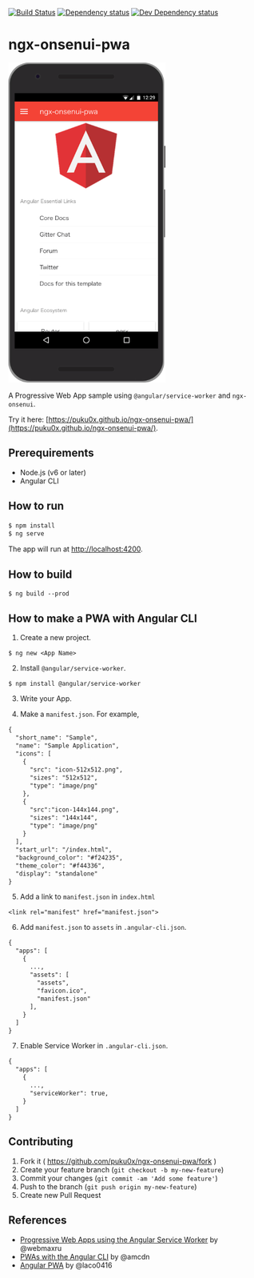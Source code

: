 [![Build Status][travis-ci-image]][travis-ci-url]
[![Dependency status][david-dm-image]][david-dm-url]
[![Dev Dependency status][david-dm-dev-image]][david-dm-dev-url]
# ngx-onsenui-pwa

![screenshot](screenshot.png)

A Progressive Web App sample using `@angular/service-worker` and `ngx-onsenui`.

Try it here: [https://puku0x.github.io/ngx-onsenui-pwa/](https://puku0x.github.io/ngx-onsenui-pwa/).

## Prerequirements
- Node.js (v6 or later)
- Angular CLI

## How to run

```bash
$ npm install
$ ng serve
```

The app will run at [http://localhost:4200](http://localhost:4200).

## How to build

```
$ ng build --prod
```

## How to make a PWA with Angular CLI

1. Create a new project.

```
$ ng new <App Name>
```

2. Install `@angular/service-worker`.
```
$ npm install @angular/service-worker
```

3. Write your App.

4. Make a `manifest.json`. For example,
```
{
  "short_name": "Sample",
  "name": "Sample Application",
  "icons": [
    {
      "src": "icon-512x512.png",
      "sizes": "512x512",
      "type": "image/png"
    },
    {
      "src":"icon-144x144.png",
      "sizes": "144x144",
      "type": "image/png"
    }
  ],
  "start_url": "/index.html",
  "background_color": "#f24235",
  "theme_color": "#f44336",
  "display": "standalone"
}
```

5. Add a link to `manifest.json` in `index.html`
```
<link rel="manifest" href="manifest.json">
```

6. Add `manifest.json` to `assets` in `.angular-cli.json`.
```
{
  "apps": [
    {
      ...,
      "assets": [
        "assets",
        "favicon.ico",
        "manifest.json"
      ],
    }
  ]
}
```

7. Enable Service Worker in `.angular-cli.json`.
```
{
  "apps": [
    {
      ...,
      "serviceWorker": true,
    }
  ]
}
```

## Contributing

1. Fork it ( https://github.com/puku0x/ngx-onsenui-pwa/fork )
2. Create your feature branch (`git checkout -b my-new-feature`)
3. Commit your changes (`git commit -am 'Add some feature'`)
4. Push to the branch (`git push origin my-new-feature`)
5. Create new Pull Request


## References
- [Progressive Web Apps using the Angular Service Worker](https://bit.ly/pwa-angularsummit-2017) by @webmaxru
- [PWAs with the Angular CLI](https://medium.com/@amcdnl/service-worker-pwas-with-the-angular-cli-98a8f16d62d6) by @amcdn
- [Angular PWA](https://github.com/laco0416/c92-angular-pwa) by @laco0416

[travis-ci-url]: http://travis-ci.org/puku0x/ngx-onsenui-pwa
[travis-ci-image]: https://travis-ci.org/puku0x/ngx-onsenui-pwa.svg?branch=master
[david-dm-url]:https://david-dm.org/puku0x/ngx-onsenui-pwa
[david-dm-image]:https://david-dm.org/puku0x/ngx-onsenui-pwa.svg
[david-dm-dev-url]:https://david-dm.org/puku0x/ngx-onsenui-pwa?type=dev
[david-dm-dev-image]:https://david-dm.org/puku0x/ngx-onsenui-pwa/dev-status.svg
